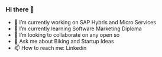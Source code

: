 ### Hi there 👋

- 🔭 I’m currently working on SAP Hybris and Micro Services
- 🌱 I’m currently learning Software Marketing Diploma
- 👯 I’m looking to collaborate on any open so
- 💬 Ask me about Biking and Startup Ideas
- 📫 How to reach me: Linkedin 


<!--
**sandeepvalapi/sandeepvalapi** is a ✨ _special_ ✨ repository because its `README.md` (this file) appears on your GitHub profile.

Here are some ideas to get you started:

- 🔭 I’m currently working on ...
- 🌱 I’m currently learning ...
- 👯 I’m looking to collaborate on ...
- 🤔 I’m looking for help with ...
- 💬 Ask me about ...
- 📫 How to reach me: ...
- 😄 Pronouns: ...
- ⚡ Fun fact: ...
-->
